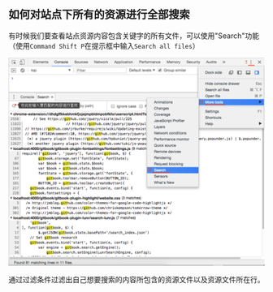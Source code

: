 ## 如何对站点下所有的资源进行全部搜索

有时候我们要查看站点资源内容包含关键字的所有文件，可以使用"Search"功能（使用`Command Shift P`在提示框中输入`Search all files`）

![](/assets/google-developer-tools/how-to-search-all-the-resources-under-the-site-menu-path.png)

通过过滤条件过滤出自己想要搜索的内容所包含的资源文件以及资源文件所在行。

